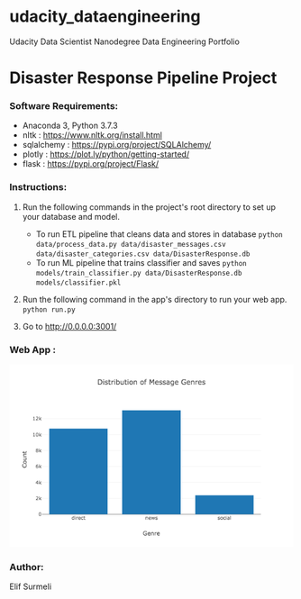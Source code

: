 # udacity_dataengineering
Udacity Data Scientist Nanodegree Data Engineering Portfolio

# Disaster Response Pipeline Project

### Software Requirements:

- Anaconda 3, Python 3.7.3
- nltk : https://www.nltk.org/install.html
- sqlalchemy : https://pypi.org/project/SQLAlchemy/
- plotly : https://plot.ly/python/getting-started/
- flask : https://pypi.org/project/Flask/


### Instructions:
1. Run the following commands in the project's root directory to set up your database and model.

    - To run ETL pipeline that cleans data and stores in database
        `python data/process_data.py data/disaster_messages.csv data/disaster_categories.csv data/DisasterResponse.db`
    - To run ML pipeline that trains classifier and saves
        `python models/train_classifier.py data/DisasterResponse.db models/classifier.pkl`

2. Run the following command in the app's directory to run your web app.
    `python run.py`

3. Go to http://0.0.0.0:3001/



### Web App :

![Alt text](https://github.com/elifinspace/udacity_dataengineering/blob/master/data/newplot.png?raw=true)


### Author:
Elif Surmeli
